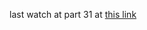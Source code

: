 last watch at part 31 at [this link](https://www.youtube.com/playlist?list=PLB97yPrFwo5g0FQr4rqImKa55F_aPiQWk)